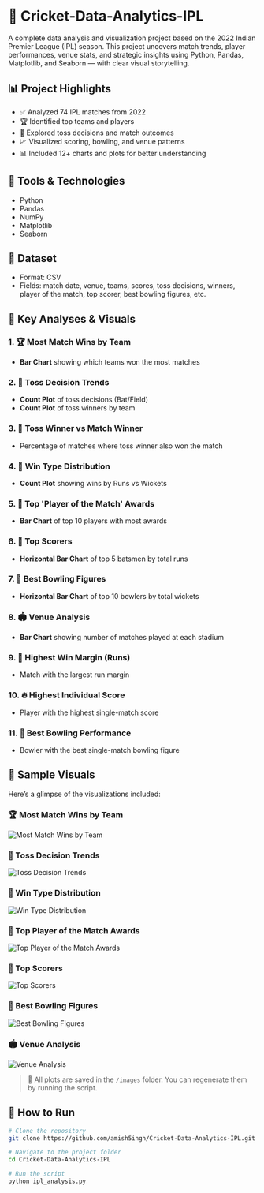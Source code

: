 # 🏏 Cricket-Data-Analytics-IPL

A complete data analysis and visualization project based on the 2022 Indian Premier League (IPL) season. This project uncovers match trends, player performances, venue stats, and strategic insights using Python, Pandas, Matplotlib, and Seaborn — with clear visual storytelling.

## 📊 Project Highlights

- ✅ Analyzed 74 IPL matches from 2022
- 🏆 Identified top teams and players
- 🎯 Explored toss decisions and match outcomes
- 📈 Visualized scoring, bowling, and venue patterns
- 📊 Included 12+ charts and plots for better understanding

## 🧰 Tools & Technologies

- Python
- Pandas
- NumPy
- Matplotlib
- Seaborn

## 📂 Dataset

- Format: CSV
- Fields: match date, venue, teams, scores, toss decisions, winners, player of the match, top scorer, best bowling figures, etc.

## 📌 Key Analyses & Visuals

### 1. 🏆 Most Match Wins by Team
- **Bar Chart** showing which teams won the most matches

### 2. 🎲 Toss Decision Trends
- **Count Plot** of toss decisions (Bat/Field)
- **Count Plot** of toss winners by team

### 3. 🎯 Toss Winner vs Match Winner
- Percentage of matches where toss winner also won the match

### 4. 🏁 Win Type Distribution
- **Count Plot** showing wins by Runs vs Wickets

### 5. 🌟 Top 'Player of the Match' Awards
- **Bar Chart** of top 10 players with most awards

### 6. 🏏 Top Scorers
- **Horizontal Bar Chart** of top 5 batsmen by total runs

### 7. 🎯 Best Bowling Figures
- **Horizontal Bar Chart** of top 10 bowlers by total wickets

### 8. 🏟️ Venue Analysis
- **Bar Chart** showing number of matches played at each stadium

### 9. 🚀 Highest Win Margin (Runs)
- Match with the largest run margin

### 10. 🔥 Highest Individual Score
- Player with the highest single-match score

### 11. 🎯 Best Bowling Performance
- Bowler with the best single-match bowling figure


## 📸 Sample Visuals  
Here’s a glimpse of the visualizations included:

### 🏆 Most Match Wins by Team  
![Most Match Wins by Team](match_wins.png)

### 🧢 Toss Decision Trends  
![Toss Decision Trends](toss_decision.png)

### 🏁 Win Type Distribution  
![Win Type Distribution](win_type.png)

### 🌟 Top Player of the Match Awards  
![Top Player of the Match Awards](player_awards.png)

### 🏏 Top Scorers  
![Top Scorers](top_scorers.png)

### 🎯 Best Bowling Figures  
![Best Bowling Figures](best_bowling.png)

### 🏟️ Venue Analysis  
![Venue Analysis](venue_analysis.png)



> 📁 All plots are saved in the `/images` folder. You can regenerate them by running the script.

## 🚀 How to Run

```bash
# Clone the repository
git clone https://github.com/amish5ingh/Cricket-Data-Analytics-IPL.git

# Navigate to the project folder
cd Cricket-Data-Analytics-IPL

# Run the script
python ipl_analysis.py

